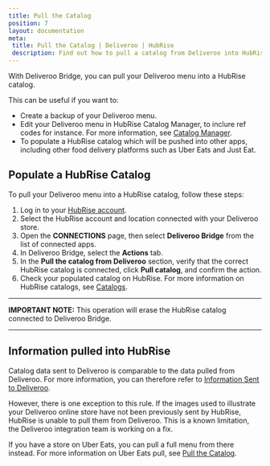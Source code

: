 ```yaml
---
title: Pull the Catalog
position: 7
layout: documentation
meta:
 title: Pull the Catalog | Deliveroo | HubRise
 description: Find out how to pull a catalog from Deliveroo into HubRise. 
---
```


With Deliveroo Bridge, you can pull your Deliveroo menu into a HubRise catalog.

This can be useful if you want to:

- Create a backup of your Deliveroo menu.
- Edit your Deliveroo menu in HubRise Catalog Manager, to inclure ref codes for instance. For more information, see [Catalog Manager](/apps/catalog-manager).
- To populate a HubRise catalog which will be pushed into other apps, including other food delivery platforms such as Uber Eats and Just Eat.


## Populate a HubRise Catalog

To pull your Deliveroo menu into a HubRise catalog, follow these steps:

1. Log in to your [HubRise account](https://manager.hubrise.com).
1. Select the HubRise account and location connected with your Deliveroo store.
1. Open the **CONNECTIONS** page, then select **Deliveroo Bridge** from the list of connected apps.
1. In Deliveroo Bridge, select the **Actions** tab. 
1. In the **Pull the catalog from Deliveroo** section, verify that the correct HubRise catalog is connected, click **Pull catalog**, and confirm the action.
1. Check your populated catalog on HubRise. For more information on HubRise catalogs, see [Catalogs](/docs/catalog/).

---

**IMPORTANT NOTE:** This operation will erase the HubRise catalog connected to Deliveroo Bridge.

---

## Information pulled into HubRise

Catalog data sent to Deliveroo is comparable to the data pulled from Deliveroo. For more information, you can therefore refer to [Information Sent to Deliveroo](/apps/deliveroo/push-catalog#information-sent-to-deliveroo).

However, there is one exception to this rule. If the images used to illustrate your Deliveroo online store have not been previously sent by HubRise, HubRise is unable to pull them from Deliveroo. This is a known limitation, the Deliveroo integration team is working on a fix.

If you have a store on Uber Eats, you can pull a full menu from there instead. For more information on Uber Eats pull, see [Pull the Catalog](/apps/uber-eats/pull-catalog).